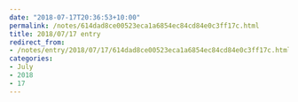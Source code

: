 ```yaml
---
date: "2018-07-17T20:36:53+10:00"
permalink: /notes/614dad8ce00523eca1a6854ec84cd84e0c3ff17c.html
title: 2018/07/17 entry
redirect_from:
- /notes/entry/2018/07/17/614dad8ce00523eca1a6854ec84cd84e0c3ff17c.html
categories:
- July
- 2018
- 17
---
```

